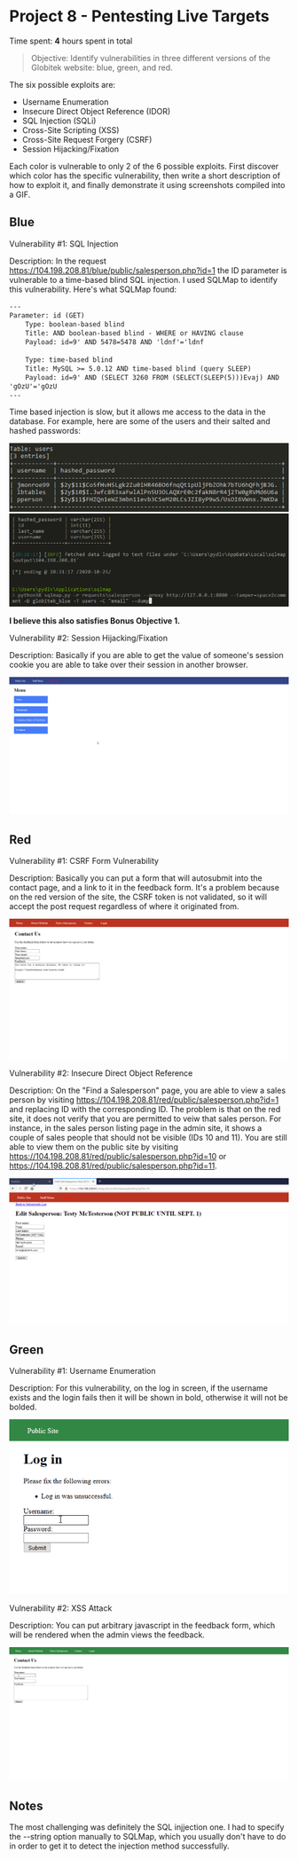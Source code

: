 # Project 8 - Pentesting Live Targets

Time spent: **4** hours spent in total

> Objective: Identify vulnerabilities in three different versions of the Globitek website: blue, green, and red.

The six possible exploits are:

* Username Enumeration
* Insecure Direct Object Reference (IDOR)
* SQL Injection (SQLi)
* Cross-Site Scripting (XSS)
* Cross-Site Request Forgery (CSRF)
* Session Hijacking/Fixation

Each color is vulnerable to only 2 of the 6 possible exploits. First discover which color has the specific vulnerability, then write a short description of how to exploit it, and finally demonstrate it using screenshots compiled into a GIF.

## Blue

Vulnerability #1: SQL Injection

Description: In the request https://104.198.208.81/blue/public/salesperson.php?id=1 the ID parameter is vulnerable to a time-based blind SQL injection. I used SQLMap to identify this vulnerability. Here's what SQLMap found:
```
---
Parameter: id (GET)
    Type: boolean-based blind
    Title: AND boolean-based blind - WHERE or HAVING clause
    Payload: id=9' AND 5478=5478 AND 'ldnf'='ldnf

    Type: time-based blind
    Title: MySQL >= 5.0.12 AND time-based blind (query SLEEP)
    Payload: id=9' AND (SELECT 3260 FROM (SELECT(SLEEP(5)))Evaj) AND 'gOzU'='gOzU
---
```
Time based injection is slow, but it allows me access to the data in the database. For example, here are some of the users and their salted and hashed passwords:


<img src="sqlmap.png">
<img src="sqli.gif">

**I believe this also satisfies Bonus Objective 1.**

Vulnerability #2: Session Hijacking/Fixation

Description: Basically if you are able to get the value of someone's session cookie you are able to take over their session in another browser.

<img src="hijack.gif">

## Red

Vulnerability #1: CSRF Form Vulnerability

Description: Basically you can put a form that will autosubmit into the contact page, and a link to it in the feedback form. It's a problem because on the red version of the site, the CSRF token is not validated, so it will accept the post request regardless of where it originated from.

<img src="csrf.gif">

Vulnerability #2: Insecure Direct Object Reference

Description: On the "Find a Salesperson" page, you are able to view a sales person by visiting https://104.198.208.81/red/public/salesperson.php?id=1 and replacing ID with the corresponding ID. The problem is that on the red site, it does not verify that you are permitted to veiw that sales person. For instance, in the sales person listing page in the admin site, it shows a couple of sales people that should not be visible (IDs 10 and 11). You are still able to view them on the public site by visiting https://104.198.208.81/red/public/salesperson.php?id=10 or https://104.198.208.81/red/public/salesperson.php?id=11.

<img src="idor.gif">

## Green

Vulnerability #1: Username Enumeration

Description: For this vulnerability, on the log in screen, if the username exists and the login fails then it will be shown in bold, otherwise it will not be bolded.

<img src="enumeration.gif">

Vulnerability #2: XSS Attack

Description: You can put arbitrary javascript in the feedback form, which will be rendered when the admin views the feedback.

<img src="xss.gif">


## Notes

The most challenging was definitely the SQL injjection one. I had to specify the --string option manually to SQLMap, which you usually don't have to do in order to get it to detect the injection method successfully.
